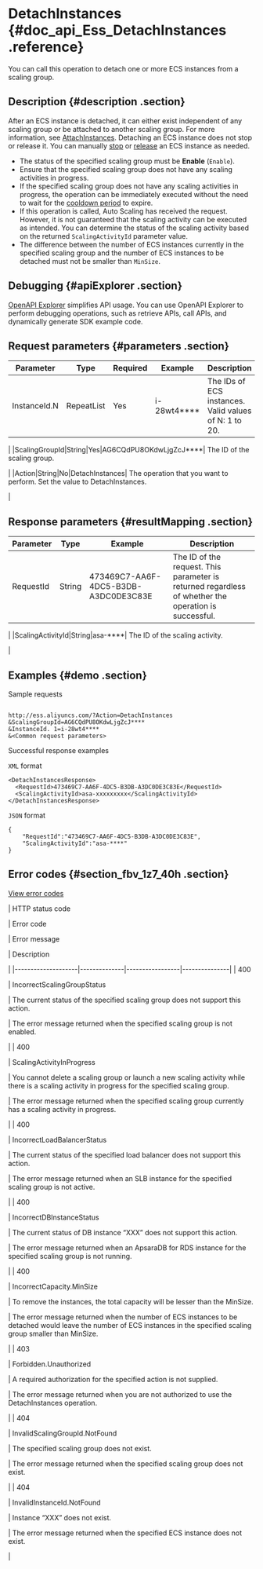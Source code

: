 # DetachInstances {#doc_api_Ess_DetachInstances .reference}

You can call this operation to detach one or more ECS instances from a scaling group.

## Description {#description .section}

After an ECS instance is detached, it can either exist independent of any scaling group or be attached to another scaling group. For more information, see [AttachInstances](~~25954~~). Detaching an ECS instance does not stop or release it. You can manually [stop](~~25501~~) or [release](~~25507~~) an ECS instance as needed.

-   The status of the specified scaling group must be **Enable** \(`Enable`\).
-   Ensure that the specified scaling group does not have any scaling activities in progress.
-   If the specified scaling group does not have any scaling activities in progress, the operation can be immediately executed without the need to wait for the [cooldown period](~~25912~~) to expire.
-   If this operation is called, Auto Scaling has received the request. However, it is not guaranteed that the scaling activity can be executed as intended. You can determine the status of the scaling activity based on the returned `ScalingActivityId` parameter value.
-   The difference between the number of ECS instances currently in the specified scaling group and the number of ECS instances to be detached must not be smaller than `MinSize`.

## Debugging {#apiExplorer .section}

[OpenAPI Explorer](https://api.aliyun.com/#product=Ess&api=DetachInstances) simplifies API usage. You can use OpenAPI Explorer to perform debugging operations, such as retrieve APIs, call APIs, and dynamically generate SDK example code.

## Request parameters {#parameters .section}

|Parameter|Type|Required|Example|Description|
|---------|----|--------|-------|-----------|
|InstanceId.N|RepeatList|Yes|i-28wt4\*\*\*\*| The IDs of ECS instances. Valid values of N: 1 to 20.

 |
|ScalingGroupId|String|Yes|AG6CQdPU8OKdwLjgZcJ\*\*\*\*| The ID of the scaling group.

 |
|Action|String|No|DetachInstances| The operation that you want to perform. Set the value to DetachInstances.

 |

## Response parameters {#resultMapping .section}

|Parameter|Type|Example|Description|
|---------|----|-------|-----------|
|RequestId|String|473469C7-AA6F-4DC5-B3DB-A3DC0DE3C83E| The ID of the request. This parameter is returned regardless of whether the operation is successful.

 |
|ScalingActivityId|String|asa-\*\*\*\*| The ID of the scaling activity.

 |

## Examples {#demo .section}

Sample requests

``` {#request_demo}

http://ess.aliyuncs.com/?Action=DetachInstances
&ScalingGroupId=AG6CQdPU8OKdwLjgZcJ****
&InstanceId. 1=i-28wt4****
&<Common request parameters>

```

Successful response examples

`XML` format

``` {#xml_return_success_demo}
<DetachInstancesResponse> 
  <RequestId>473469C7-AA6F-4DC5-B3DB-A3DC0DE3C83E</RequestId> 
  <ScalingActivityId>asa-xxxxxxxxx</ScalingActivityId> 
</DetachInstancesResponse> 

```

`JSON` format

``` {#json_return_success_demo}
{
	"RequestId":"473469C7-AA6F-4DC5-B3DB-A3DC0DE3C83E",
	"ScalingActivityId":"asa-****"
}
```

## Error codes {#section_fbv_1z7_40h .section}

[View error codes](https://error-center.aliyun.com/status/product/Ess)

| HTTP status code

 | Error code

 | Error message

 | Description

 |
|--------------------|--------------|-----------------|---------------|
| 400

 | IncorrectScalingGroupStatus

 | The current status of the specified scaling group does not support this action.

 | The error message returned when the specified scaling group is not enabled.

 |
| 400

 | ScalingActivityInProgress

 | You cannot delete a scaling group or launch a new scaling activity while there is a scaling activity in progress for the specified scaling group.

 | The error message returned when the specified scaling group currently has a scaling activity in progress.

 |
| 400

 | IncorrectLoadBalancerStatus

 | The current status of the specified load balancer does not support this action.

 | The error message returned when an SLB instance for the specified scaling group is not active.

 |
| 400

 | IncorrectDBInstanceStatus

 | The current status of DB instance “XXX” does not support this action.

 | The error message returned when an ApsaraDB for RDS instance for the specified scaling group is not running.

 |
| 400

 | IncorrectCapacity.MinSize

 | To remove the instances, the total capacity will be lesser than the MinSize.

 | The error message returned when the number of ECS instances to be detached would leave the number of ECS instances in the specified scaling group smaller than MinSize.

 |
| 403

 | Forbidden.Unauthorized

 | A required authorization for the specified action is not supplied.

 | The error message returned when you are not authorized to use the DetachInstances operation.

 |
| 404

 | InvalidScalingGroupId.NotFound

 | The specified scaling group does not exist.

 | The error message returned when the specified scaling group does not exist.

 |
| 404

 | InvalidInstanceId.NotFound

 | Instance “XXX” does not exist.

 | The error message returned when the specified ECS instance does not exist.

 |

